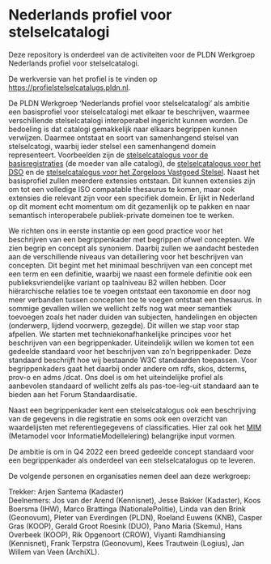 # Nederlands profiel voor stelselcatalogi

Deze repository is onderdeel van de activiteiten voor de PLDN Werkgroep Nederlands profiel voor stelselcatalogi.

De werkversie van het profiel is te vinden op https://profielstelselcatalugs.pldn.nl.
 
De PLDN Werkgroep ‘Nederlands profiel voor stelselcatalogi’ als ambitie een basisprofiel voor stelselcatalogi met elkaar te beschrijven, waarmee verschillende stelselcatalogi interoperabel ingericht kunnen worden. De bedoeling is dat catalogi gemakkelijk naar elkaars begrippen kunnen verwijzen. Daarmee ontstaat en soort van samenhangend stelsel van stelselcatogi, waarbij ieder stelsel een samenhangend domein representeert. Voorbeelden zijn de [stelselcatalogus voor de basisregistraties](https://www.stelselcatalogus.nl/) (de moeder van alle catalogi), de [stelselcatalogus voor het DSO](https://stelselcatalogus.omgevingswet.overheid.nl/) en de [stelselcatalogus voor het Zorgeloos Vastgoed Stelsel](https://taxonomie.zorgeloosvastgoed.nl/).  Naast het basisprofiel zullen meerdere extensies ontstaan. Dit kunnen extensies zijn om tot een volledige ISO compatable thesaurus te komen, maar ook extensies die relevant zijn voor een specifiek domein. Er lijkt in Nederland op dit moment echt momentum om dit gezamenlijk op te pakken en naar semantisch interoperabele publiek-private domeinen toe te werken.
 
We richten ons in eerste instantie op een good practice voor het beschrijven van een begrippenkader met begrippen ofwel concepten. We zien begrip en concept als synoniem. Daarbij zullen we aandacht besteden aan de verschillende niveaus van detaillering voor het beschrijven van concepten. Dit begint met het minimaal beschrijven van een concept met een term en een definitie, waarbij we naast een formele definitie ook een publieksvriendelijke variant op taalniveau B2 willen hebben. Door hiërarchische relaties toe te voegen ontstaat een taxonomie en door nog meer verbanden tussen concepten toe te voegen ontstaat een thesaurus. In sommige gevallen willen we wellicht zelfs nog wat meer semantiek toevoegen zoals het nader duiden van subjecten, handelingen en objecten (onderwerp, lijdend voorwerp, gezegde). Dit willen we stap voor stap afpellen. We starten met techniekonafhankelijke principes voor het beschrijven van een begrippenkader. Uiteindelijk willen we komen tot een gedeelde standaard voor het beschrijven van zo’n begrippenkader. Deze standaard beschrijft hoe wij bestaande W3C standaarden toepassen. Voor begrippenkaders gaat het daarbij onder andere om rdfs, skos, dcterms, prov-o en adms /dcat. Ons doel is om het uiteindelijke profiel als aanbevolen standaard of wellicht zelfs als pas-toe-leg-uit standaard aan te bieden aan het Forum Standaardisatie.

Naast een begrippenkader kent een stelselcatalogus ook een beschrijving van de gegevens in die registratie en soms ook een overzicht van waardelijsten met referentiegegevens of classificaties. Hier zal ook het [MIM](https://www.geonovum.nl/geo-standaarden/metamodel-informatiemodellering-mim) (Metamodel voor InformatieModellelering) belangrijke input vormen.
 
De ambitie is om in Q4 2022 een breed gedeelde concept standaard voor een begrippenkader als onderdeel van een stelselcatalogus op te leveren.
 
De volgende personen en organisaties nemen deel aan deze werkgroep:

Trekker: Arjen Santema (Kadaster)<br>
Deelnemers: Jos van der Arend (Kennisnet), Jesse Bakker (Kadaster), Koos Boersma (IHW), Marco Brattinga (NationalePolitie), Linda van den Brink (Geonovum), Pieter van Everdingen (PLDN), Roeland Euwens (KNB), Casper Gras (KOOP), Gerald Groot Roesink (DUO), Pano Maria (Skemu), Hans Overbeek (KOOP), Rik Opgenoort (CROW), Viyanti Ramdhiansing (Kennisnet), Frank Terpstra (Geonovum), Kees Trautwein (Logius), Jan Willem van Veen (ArchiXL). 

